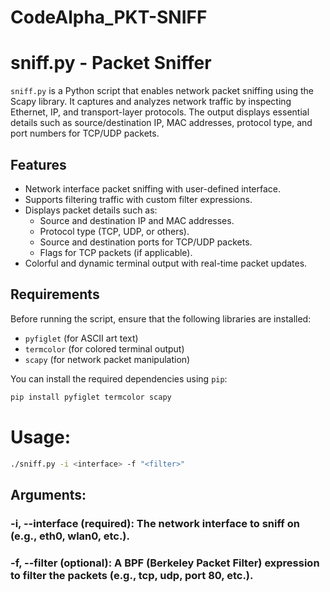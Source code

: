 # CodeAlpha_PKT-SNIFF
# sniff.py - Packet Sniffer

`sniff.py` is a Python script that enables network packet sniffing using the Scapy library. It captures and analyzes network traffic by inspecting Ethernet, IP, and transport-layer protocols. The output displays essential details such as source/destination IP, MAC addresses, protocol type, and port numbers for TCP/UDP packets.

## Features
- Network interface packet sniffing with user-defined interface.
- Supports filtering traffic with custom filter expressions.
- Displays packet details such as:
  - Source and destination IP and MAC addresses.
  - Protocol type (TCP, UDP, or others).
  - Source and destination ports for TCP/UDP packets.
  - Flags for TCP packets (if applicable).
- Colorful and dynamic terminal output with real-time packet updates.

## Requirements
Before running the script, ensure that the following libraries are installed:

- `pyfiglet` (for ASCII art text)
- `termcolor` (for colored terminal output)
- `scapy` (for network packet manipulation)

You can install the required dependencies using `pip`:

```bash
pip install pyfiglet termcolor scapy
```
# Usage:
```bash
./sniff.py -i <interface> -f "<filter>"
```
## Arguments:
### -i, --interface (required): The network interface to sniff on (e.g., eth0, wlan0, etc.).
### -f, --filter (optional): A BPF (Berkeley Packet Filter) expression to filter the packets (e.g., tcp, udp, port 80, etc.).
